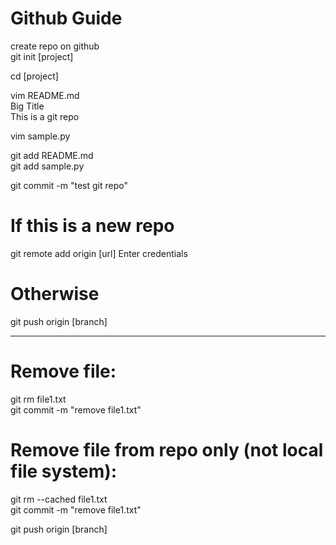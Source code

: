 # Github Guide

create repo on github</br>
git init [project]

cd [project]

vim README.md</br>
	Big Title</br>
	This is a git repo

vim sample.py

git add README.md</br>
git add sample.py

git commit -m "test git repo"

# If this is a new repo
git remote add origin [url]
	Enter credentials

# Otherwise
git push origin [branch]

----------------------------------------------------------

# Remove file:</br>
git rm file1.txt</br>
git commit -m "remove file1.txt"

# Remove file from repo only (not local file system):</br>
git rm --cached file1.txt</br>
git commit -m "remove file1.txt"

git push origin [branch]
